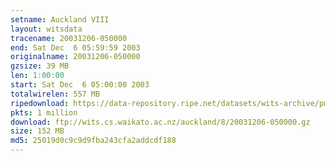 ```yaml
---
setname: Auckland VIII
layout: witsdata
tracename: 20031206-050000
end: Sat Dec  6 05:59:59 2003
originalname: 20031206-050000
gzsize: 39 MB
len: 1:00:00
start: Sat Dec  6 05:00:00 2003
totalwirelen: 557 MB
ripedownload: https://data-repository.ripe.net/datasets/wits-archive/pma/long/auck/8//20031206-050000.gz
pkts: 1 million
download: ftp://wits.cs.waikato.ac.nz/auckland/8/20031206-050000.gz
size: 152 MB
md5: 25019d0c9c9d9fba243cfa2addcdf188
---
```

